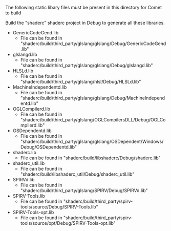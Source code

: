 The following static libary files must be present in this directory for Comet to build

Build the "shaderc" shaderc project in Debug to generate all these libraries.

- GenericCodeGend.lib
  - File can be found in "shaderc/build/third_party/glslang/glslang/Debug/GenericCodeGend.lib"
- glslangd.lib
  - File can be found in "shaderc/build/third_party/glslang/glslang/Debug/glslangd.lib"
- HLSLd.lib
  - File can be found in "shaderc/build/third_party/glslang/hlsl/Debug/HLSLd.lib"
- MachineIndependentd.lib
  - File can be found in "shaderc/build/third_party/glslang/glslang/Debug/MachineIndependentd.lib"
- OGLCompilerd.lib
  - File can be found in "shaderc/build/third_party/glslang/OGLCompilersDLL/Debug/OGLCompilerd.lib"
- OSDependentd.lib
  - File can be found in "shaderc/build/third_party/glslang/glslang/OSDependent/Windows/Debug/OSDependentd.lib"
- shaderc.lib
  - File can be found in "shaderc/build/libshaderc/Debug/shaderc.lib"
- shaderc_util.lib
  - File can be found in "shaderc/build/libshaderc_util/Debug/shaderc_util.lib"
- SPIRVd.lib
  - File can be found in "shaderc/build/third_party/glslang/SPIRV/Debug/SPIRVd.lib"
- SPIRV-Tools.lib
  - File can be found in "shaderc/build/third_party/spirv-tools/source/Debug/SPIRV-Tools.lib"
- SPIRV-Tools-opt.lib
  - File can be found in "shaderc/build/third_party/spirv-tools/source/opt/Debug/SPIRV-Tools-opt.lib"